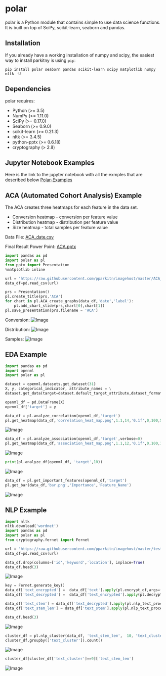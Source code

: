 polar
============

polar is a Python module that contains simple to use data science functions.
It is built on top of SciPy, scikit-learn, seaborn and pandas.

Installation
------------

If you already have a working installation of numpy and scipy,
the easiest way to install parkitny is using ``pip``:

    pip install polar seaborn pandas scikit-learn scipy matplotlib numpy nltk -U

Dependencies
------------

polar requires:
- Python (>= 3.5)
- NumPy (>= 1.11.0)
- SciPy (>= 0.17.0)
- Seaborn (>= 0.9.0)
- scikit-learn (>= 0.21.3)
- nltk (>= 3.4.5)
- python-pptx (>= 0.6.18)
- cryptography (> 2.8)

Jupyter Notebook Examples
------------

Here is the link to the jupyter notebook with all the exmples that are described below
[Polar-Examples](https://github.com/pparkitn/imagehost/blob/master/polar-examples.ipynb)


ACA (Automated Cohort Analysis) Example
------------

The ACA creates three heatmaps for each feature in the data set.
 - Conversion heatmap - conversion per feature value 
 - Distribution heatmap - distribution per feature value 
 - Size heatmap - total samples per feature value

Data File:
[ACA_date.csv](https://github.com/pparkitn/imagehost/blob/master/ACA_date.csv?raw=true)

Final Result Power Point:
[ACA.pptx](https://github.com/pparkitn/imagehost/blob/master/ACA.pptx?raw=true)

```python
import pandas as pd
import polar as pl
from pptx import Presentation
%matplotlib inline

url = "https://raw.githubusercontent.com/pparkitn/imagehost/master/ACA_date.csv"
data_df=pd.read_csv(url)

prs = Presentation()    
pl.create_title(prs,'ACA')
for chart in pl.ACA_create_graphs(data_df,'date','label'):
    pl.add_chart_slide(prs,chart[0],chart[1])
pl.save_presentation(prs,filename = 'ACA')
```

Conversion:
![Image](https://raw.githubusercontent.com/pparkitn/imagehost/master/var1conv_df.jpg)

Distribution:
![Image](https://raw.githubusercontent.com/pparkitn/imagehost/master/var1dist_df.jpg)

Samples:
![Image](https://raw.githubusercontent.com/pparkitn/imagehost/master/var1size_df.jpg)

EDA Example
------------

```python
import pandas as pd
import openml
import polar as pl

dataset = openml.datasets.get_dataset(31)
X, y, categorical_indicator, attribute_names = \
dataset.get_data(target=dataset.default_target_attribute,dataset_format='dataframe')

openml_df = pd.DataFrame(X)
openml_df['target'] = y

data_df = pl.analyze_correlation(openml_df,'target')
pl.get_heatmap(data_df,'correlation_heat_map.png',1.1,14,'0.1f',0,100,5,5)
```

![Image](https://github.com/pparkitn/imagehost/blob/master/heat_map_1.jpg?raw=true)

```python
data_df = pl.analyze_association(openml_df,'target',verbose=0)
pl.get_heatmap(data_df,'association_heat_map.png',1.1,12,'0.1f',0,100,10,10)

```

![Image](https://github.com/pparkitn/imagehost/blob/master/heat_map_2.jpg?raw=true)

```python
print(pl.analyze_df(openml_df, 'target',10))
```

![Image](https://github.com/pparkitn/imagehost/blob/master/analyze_df.jpg?raw=true)

```python
data_df = pl.get_important_features(openml_df,'target')
pl.get_bar(data_df,'bar.png','Importance','Feature_Name')
```

![Image](https://github.com/pparkitn/imagehost/blob/master/imp_features_bar.png?raw=true)


NLP Example
------------

```python
import nltk
nltk.download('wordnet')
import pandas as pd
import polar as pl
from cryptography.fernet import Fernet

url = "https://raw.githubusercontent.com/pparkitn/imagehost/master/test_real_or_not_from_kaggle.csv"
data_df=pd.read_csv(url)

data_df.drop(columns=['id','keyword','location'], inplace=True)
data_df.head(3)
```

![Image](https://github.com/pparkitn/imagehost/blob/master/nlp_start_df.PNG?raw=true)

```python
key = Fernet.generate_key()
data_df['text_encrypted'] =  data_df['text'].apply(pl.encrypt_df,args=(key,))
data_df['text_decrypted'] =  data_df['text_encrypted'].apply(pl.decrypt_df,args=(key,))

data_df['text_stem'] = data_df['text_decrypted'].apply(pl.nlp_text_process,args=('stem',))
data_df['text_stem_lem'] = data_df['text_stem'].apply(pl.nlp_text_process,args=('lem',))

data_df.head(3)
```
![Image](https://github.com/pparkitn/imagehost/blob/master/nlp_end_df.PNG?raw=true)


```python
cluster_df = pl.nlp_cluster(data_df, 'text_stem_lem',  10, 'text_cluster',1.0,1,100,1,'KMeans',(1,2))[0]
cluster_df.groupby(['text_cluster']).count()
```
![Image](https://github.com/pparkitn/imagehost/blob/master/nlp_text_clusters.PNG?raw=true)
```python
cluster_df[cluster_df['text_cluster']==9]['text_stem_lem']
```
![Image](https://github.com/pparkitn/imagehost/blob/master/nlp_cluster9.PNG?raw=true)